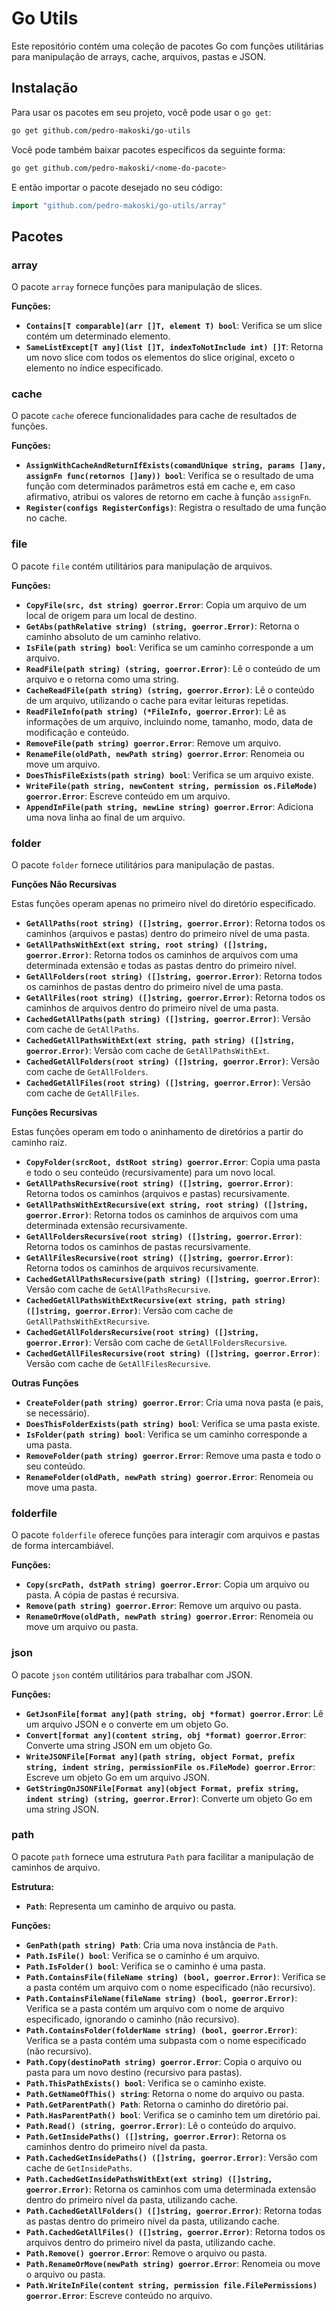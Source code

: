 # Go Utils

Este repositório contém uma coleção de pacotes Go com funções utilitárias para manipulação de arrays, cache, arquivos, pastas e JSON.

## Instalação

Para usar os pacotes em seu projeto, você pode usar o `go get`:

```bash
go get github.com/pedro-makoski/go-utils
```

Você pode também baixar pacotes específicos da seguinte forma:
```bash
go get github.com/pedro-makoski/<nome-do-pacote>
```

E então importar o pacote desejado no seu código:

```go
import "github.com/pedro-makoski/go-utils/array"
```

## Pacotes

### array

O pacote `array` fornece funções para manipulação de slices.

**Funções:**

- **`Contains[T comparable](arr []T, element T) bool`**: Verifica se um slice contém um determinado elemento.
- **`SameListExcept[T any](list []T, indexToNotInclude int) []T`**: Retorna um novo slice com todos os elementos do slice original, exceto o elemento no índice especificado.

### cache

O pacote `cache` oferece funcionalidades para cache de resultados de funções.

**Funções:**

- **`AssignWithCacheAndReturnIfExists(comandUnique string, params []any, assignFn func(retornos []any)) bool`**: Verifica se o resultado de uma função com determinados parâmetros está em cache e, em caso afirmativo, atribui os valores de retorno em cache à função `assignFn`.
- **`Register(configs RegisterConfigs)`**: Registra o resultado de uma função no cache.

### file

O pacote `file` contém utilitários para manipulação de arquivos.

**Funções:**

- **`CopyFile(src, dst string) goerror.Error`**: Copia um arquivo de um local de origem para um local de destino.
- **`GetAbs(pathRelative string) (string, goerror.Error)`**: Retorna o caminho absoluto de um caminho relativo.
- **`IsFile(path string) bool`**: Verifica se um caminho corresponde a um arquivo.
- **`ReadFile(path string) (string, goerror.Error)`**: Lê o conteúdo de um arquivo e o retorna como uma string.
- **`CacheReadFile(path string) (string, goerror.Error)`**: Lê o conteúdo de um arquivo, utilizando o cache para evitar leituras repetidas.
- **`ReadFileInfo(path string) (*FileInfo, goerror.Error)`**: Lê as informações de um arquivo, incluindo nome, tamanho, modo, data de modificação e conteúdo.
- **`RemoveFile(path string) goerror.Error`**: Remove um arquivo.
- **`RenameFile(oldPath, newPath string) goerror.Error`**: Renomeia ou move um arquivo.
- **`DoesThisFileExists(path string) bool`**: Verifica se um arquivo existe.
- **`WriteFile(path string, newContent string, permission os.FileMode) goerror.Error`**: Escreve conteúdo em um arquivo.
- **`AppendInFile(path string, newLine string) goerror.Error`**: Adiciona uma nova linha ao final de um arquivo.

### folder

O pacote `folder` fornece utilitários para manipulação de pastas.

**Funções Não Recursivas**

Estas funções operam apenas no primeiro nível do diretório especificado.

- **`GetAllPaths(root string) ([]string, goerror.Error)`**: Retorna todos os caminhos (arquivos e pastas) dentro do primeiro nível de uma pasta.
- **`GetAllPathsWithExt(ext string, root string) ([]string, goerror.Error)`**: Retorna todos os caminhos de arquivos com uma determinada extensão e todas as pastas dentro do primeiro nível.
- **`GetAllFolders(root string) ([]string, goerror.Error)`**: Retorna todos os caminhos de pastas dentro do primeiro nível de uma pasta.
- **`GetAllFiles(root string) ([]string, goerror.Error)`**: Retorna todos os caminhos de arquivos dentro do primeiro nível de uma pasta.
- **`CachedGetAllPaths(path string) ([]string, goerror.Error)`**: Versão com cache de `GetAllPaths`.
- **`CachedGetAllPathsWithExt(ext string, path string) ([]string, goerror.Error)`**: Versão com cache de `GetAllPathsWithExt`.
- **`CachedGetAllFolders(root string) ([]string, goerror.Error)`**: Versão com cache de `GetAllFolders`.
- **`CachedGetAllFiles(root string) ([]string, goerror.Error)`**: Versão com cache de `GetAllFiles`.

**Funções Recursivas**

Estas funções operam em todo o aninhamento de diretórios a partir do caminho raiz.

- **`CopyFolder(srcRoot, dstRoot string) goerror.Error`**: Copia uma pasta e todo o seu conteúdo (recursivamente) para um novo local.
- **`GetAllPathsRecursive(root string) ([]string, goerror.Error)`**: Retorna todos os caminhos (arquivos e pastas) recursivamente.
- **`GetAllPathsWithExtRecursive(ext string, root string) ([]string, goerror.Error)`**: Retorna todos os caminhos de arquivos com uma determinada extensão recursivamente.
- **`GetAllFoldersRecursive(root string) ([]string, goerror.Error)`**: Retorna todos os caminhos de pastas recursivamente.
- **`GetAllFilesRecursive(root string) ([]string, goerror.Error)`**: Retorna todos os caminhos de arquivos recursivamente.
- **`CachedGetAllPathsRecursive(path string) ([]string, goerror.Error)`**: Versão com cache de `GetAllPathsRecursive`.
- **`CachedGetAllPathsWithExtRecursive(ext string, path string) ([]string, goerror.Error)`**: Versão com cache de `GetAllPathsWithExtRecursive`.
- **`CachedGetAllFoldersRecursive(root string) ([]string, goerror.Error)`**: Versão com cache de `GetAllFoldersRecursive`.
- **`CachedGetAllFilesRecursive(root string) ([]string, goerror.Error)`**: Versão com cache de `GetAllFilesRecursive`.

**Outras Funções**

- **`CreateFolder(path string) goerror.Error`**: Cria uma nova pasta (e pais, se necessário).
- **`DoesThisFolderExists(path string) bool`**: Verifica se uma pasta existe.
- **`IsFolder(path string) bool`**: Verifica se um caminho corresponde a uma pasta.
- **`RemoveFolder(path string) goerror.Error`**: Remove uma pasta e todo o seu conteúdo.
- **`RenameFolder(oldPath, newPath string) goerror.Error`**: Renomeia ou move uma pasta.

### folderfile

O pacote `folderfile` oferece funções para interagir com arquivos e pastas de forma intercambiável.

**Funções:**

- **`Copy(srcPath, dstPath string) goerror.Error`**: Copia um arquivo ou pasta. A cópia de pastas é recursiva.
- **`Remove(path string) goerror.Error`**: Remove um arquivo ou pasta.
- **`RenameOrMove(oldPath, newPath string) goerror.Error`**: Renomeia ou move um arquivo ou pasta.

### json

O pacote `json` contém utilitários para trabalhar com JSON.

**Funções:**

- **`GetJsonFile[format any](path string, obj *format) goerror.Error`**: Lê um arquivo JSON e o converte em um objeto Go.
- **`Convert[format any](content string, obj *format) goerror.Error`**: Converte uma string JSON em um objeto Go.
- **`WriteJSONFile[Format any](path string, object Format, prefix string, indent string, permissionFile os.FileMode) goerror.Error`**: Escreve um objeto Go em um arquivo JSON.
- **`GetStringOnJSONFile[Format any](object Format, prefix string, indent string) (string, goerror.Error)`**: Converte um objeto Go em uma string JSON.

### path

O pacote `path` fornece uma estrutura `Path` para facilitar a manipulação de caminhos de arquivo.

**Estrutura:**

- **`Path`**: Representa um caminho de arquivo ou pasta.

**Funções:**

- **`GenPath(path string) Path`**: Cria uma nova instância de `Path`.
- **`Path.IsFile() bool`**: Verifica se o caminho é um arquivo.
- **`Path.IsFolder() bool`**: Verifica se o caminho é uma pasta.
- **`Path.ContainsFile(fileName string) (bool, goerror.Error)`**: Verifica se a pasta contém um arquivo com o nome especificado (não recursivo).
- **`Path.ContainsFileName(fileName string) (bool, goerror.Error)`**: Verifica se a pasta contém um arquivo com o nome de arquivo especificado, ignorando o caminho (não recursivo).
- **`Path.ContainsFolder(folderName string) (bool, goerror.Error)`**: Verifica se a pasta contém uma subpasta com o nome especificado (não recursivo).
- **`Path.Copy(destinoPath string) goerror.Error`**: Copia o arquivo ou pasta para um novo destino (recursivo para pastas).
- **`Path.ThisPathExists() bool`**: Verifica se o caminho existe.
- **`Path.GetNameOfThis() string`**: Retorna o nome do arquivo ou pasta.
- **`Path.GetParentPath() Path`**: Retorna o caminho do diretório pai.
- **`Path.HasParentPath() bool`**: Verifica se o caminho tem um diretório pai.
- **`Path.Read() (string, goerror.Error)`**: Lê o conteúdo do arquivo.
- **`Path.GetInsidePaths() ([]string, goerror.Error)`**: Retorna os caminhos dentro do primeiro nível da pasta.
- **`Path.CachedGetInsidePaths() ([]string, goerror.Error)`**: Versão com cache de `GetInsidePaths`.
- **`Path.CachedGetInsidePathsWithExt(ext string) ([]string, goerror.Error)`**: Retorna os caminhos com uma determinada extensão dentro do primeiro nível da pasta, utilizando cache.
- **`Path.CachedGetAllFolders() ([]string, goerror.Error)`**: Retorna todas as pastas dentro do primeiro nível da pasta, utilizando cache.
- **`Path.CachedGetAllFiles() ([]string, goerror.Error)`**: Retorna todos os arquivos dentro do primeiro nível da pasta, utilizando cache.
- **`Path.Remove() goerror.Error`**: Remove o arquivo ou pasta.
- **`Path.RenameOrMove(newPath string) goerror.Error`**: Renomeia ou move o arquivo ou pasta.
- **`Path.WriteInFile(content string, permission file.FilePermissions) goerror.Error`**: Escreve conteúdo no arquivo.